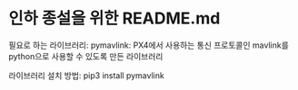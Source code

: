 # 인하 종설을 위한 README.md

필요로 하는 라이브러리: pymavlink: PX4에서 사용하는 통신 프로토콜인 mavlink를 python으로 사용할 수 있도록 만든 라이브러리

라이브러리 설치 방법: pip3 install pymavlink
